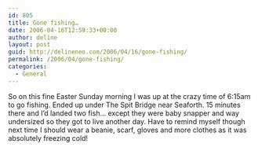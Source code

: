 ```yaml
---
id: 805
title: Gone fishing…
date: 2006-04-16T12:59:33+00:00
author: deline
layout: post
guid: http://delineneo.com/2006/04/16/gone-fishing/
permalink: /2006/04/gone-fishing/
categories:
  - General
---
```

So on this fine Easter Sunday morning I was up at the crazy time of 6:15am to go fishing. Ended up under The Spit Bridge near Seaforth. 15 minutes there and I&#8217;d landed two fish&#8230; except they were baby snapper and way undersized so they got to live another day. Have to remind myself though next time I should wear a beanie, scarf, gloves and more clothes as it was absolutely freezing cold!